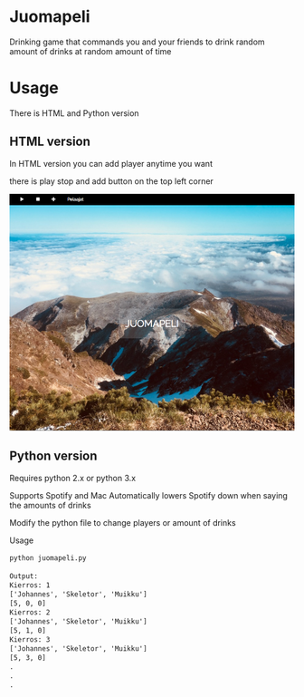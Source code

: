 # Juomapeli
Drinking game that commands you and your friends to drink random amount of drinks at random amount of time

# Usage

There is HTML and Python version

## HTML version

In HTML version you can add player anytime you want

there is play stop and add button on the top left corner

![image](https://github.com/skeletor-git/juomapeli/blob/master/html/screen.png)



## Python version

Requires python 2.x or python 3.x

Supports Spotify and Mac
Automatically lowers Spotify down when saying the amounts of drinks
	
Modify the python file to change players or amount of drinks

Usage
	
	python juomapeli.py

	Output:
	Kierros: 1
	['Johannes', 'Skeletor', 'Muikku']
	[5, 0, 0]
	Kierros: 2
	['Johannes', 'Skeletor', 'Muikku']
	[5, 1, 0]
	Kierros: 3
	['Johannes', 'Skeletor', 'Muikku']
	[5, 3, 0]
	.
	.
	.





